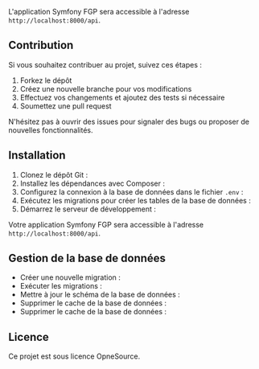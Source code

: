 L'application Symfony FGP sera accessible à l'adresse `http://localhost:8000/api`.

## Contribution

Si vous souhaitez contribuer au projet, suivez ces étapes :

1. Forkez le dépôt
2. Créez une nouvelle branche pour vos modifications
3. Effectuez vos changements et ajoutez des tests si nécessaire
4. Soumettez une pull request

N'hésitez pas à ouvrir des issues pour signaler des bugs ou proposer de nouvelles fonctionnalités.

## Installation

1. Clonez le dépôt Git :
2. Installez les dépendances avec Composer :
3. Configurez la connexion à la base de données dans le fichier `.env` :
4. Exécutez les migrations pour créer les tables de la base de données :
5. Démarrez le serveur de développement :

Votre application Symfony FGP sera accessible à l'adresse `http://localhost:8000/api`.

## Gestion de la base de données

- Créer une nouvelle migration :
- Exécuter les migrations :
- Mettre à jour le schéma de la base de données :
- Supprimer le cache de la base de données :
- Supprimer le cache de la base de données :
  
## Licence

Ce projet est sous licence OpneSource.
